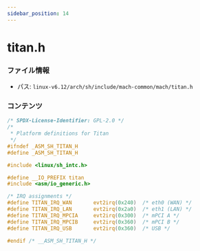 ```yaml
---
sidebar_position: 14
---
```

# titan.h

### ファイル情報

- パス: `linux-v6.12/arch/sh/include/mach-common/mach/titan.h`

### コンテンツ

```h
/* SPDX-License-Identifier: GPL-2.0 */
/*
 * Platform definitions for Titan
 */
#ifndef _ASM_SH_TITAN_H
#define _ASM_SH_TITAN_H

#include <linux/sh_intc.h>

#define __IO_PREFIX titan
#include <asm/io_generic.h>

/* IRQ assignments */
#define TITAN_IRQ_WAN		evt2irq(0x240)	/* eth0 (WAN) */
#define TITAN_IRQ_LAN		evt2irq(0x2a0)	/* eth1 (LAN) */
#define TITAN_IRQ_MPCIA		evt2irq(0x300)	/* mPCI A */
#define TITAN_IRQ_MPCIB		evt2irq(0x360)	/* mPCI B */
#define TITAN_IRQ_USB		evt2irq(0x360)	/* USB */

#endif /* __ASM_SH_TITAN_H */

```
